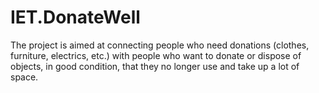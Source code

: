 # IET.DonateWell
The project is aimed at connecting people who need donations (clothes, furniture, electrics, etc.) with people who want to donate or dispose of objects, in good condition, that they no longer use and take up a lot of space.
